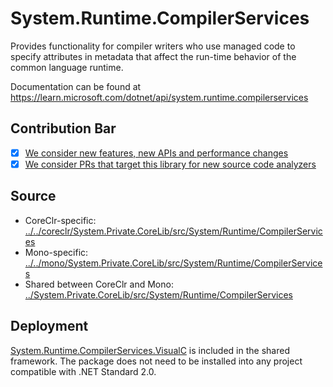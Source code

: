 # System.Runtime.CompilerServices
Provides functionality for compiler writers who use managed code to specify attributes in metadata that affect the run-time behavior of the common language runtime.

Documentation can be found at https://learn.microsoft.com/dotnet/api/system.runtime.compilerservices

## Contribution Bar
- [x] [We consider new features, new APIs and performance changes](../../libraries/README.md#primary-bar)
- [x] [We consider PRs that target this library for new source code analyzers](../../libraries/README.md#secondary-bars)

## Source

* CoreClr-specific: [../../coreclr/System.Private.CoreLib/src/System/Runtime/CompilerServices](../../coreclr/System.Private.CoreLib/src/System/Runtime/CompilerServices)
* Mono-specific: [../../mono/System.Private.CoreLib/src/System/Runtime/CompilerServices](../../mono/System.Private.CoreLib/src/System/Runtime/CompilerServices)
* Shared between CoreClr and Mono: [../System.Private.CoreLib/src/System/Runtime/CompilerServices](../System.Private.CoreLib/src/System/Runtime/CompilerServices)

## Deployment
[System.Runtime.CompilerServices.VisualC](https://www.nuget.org/packages/System.Runtime.CompilerServices.VisualC) is included in the shared framework. The package does not need to be installed into any project compatible with .NET Standard 2.0.